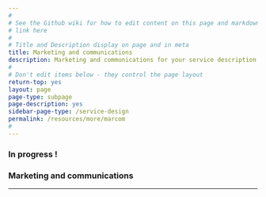 ```yaml
---
#
# See the Github wiki for how to edit content on this page and markdown styles you can use:
# link here
#
# Title and Description display on page and in meta
title: Marketing and communications
description: Marketing and communications for your service description.
#
# Don't edit items below - they control the page layout
return-top: yes
layout: page
page-type: subpage
page-description: yes
sidebar-page-type: /service-design
permalink: /resources/more/marcom
#
---
```


### In progress !

### Marketing and communications

<!--
OTHER BITS
**Designers and Writers**

* How might VA promote the new service? Are there other VA websites where a callout would make sense?

-->

<hr>
